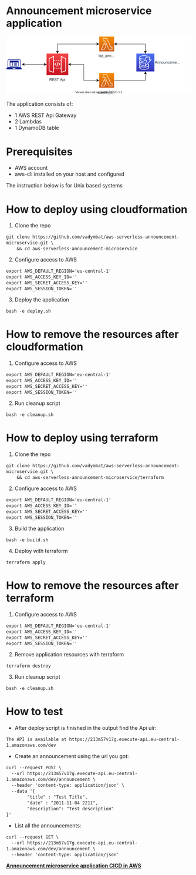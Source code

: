 # Announcement microservice application
![Application diagram](img/announcement_app_architecture.svg)

The application consists of:
* 1 AWS REST Api Gateway
* 2 Lambdas
* 1 DynamoDB table

# Prerequisites
* AWS account
* aws-cli installed on your host and configured

The instruction below is for Unix based systems

# How to deploy using cloudformation
1. Clone the repo
```
git clone https://github.com/vadymbat/aws-serverless-announcement-microservice.git \
    && cd aws-serverless-announcement-microservice
```

2. Configure access to AWS
```
export AWS_DEFAULT_REGION='eu-central-1'
export AWS_ACCESS_KEY_ID=''
export AWS_SECRET_ACCESS_KEY=''
export AWS_SESSION_TOKEN=''
```

3. Deploy the application
```
bash -e deploy.sh
```

# How to remove the resources after cloudformation
1. Configure access to AWS
```
export AWS_DEFAULT_REGION='eu-central-1'
export AWS_ACCESS_KEY_ID=''
export AWS_SECRET_ACCESS_KEY=''
export AWS_SESSION_TOKEN=''
```

2. Run cleanup script
```
bash -e cleanup.sh
```

# How to deploy using terraform
1. Clone the repo
```
git clone https://github.com/vadymbat/aws-serverless-announcement-microservice.git \
    && cd aws-serverless-announcement-microservice/terraform
```

2. Configure access to AWS
```
export AWS_DEFAULT_REGION='eu-central-1'
export AWS_ACCESS_KEY_ID=''
export AWS_SECRET_ACCESS_KEY=''
export AWS_SESSION_TOKEN=''
```

3. Build the application
```
bash -e build.sh
```

4. Deploy with terraform
```
terraform apply
```

# How to remove the resources after terraform
1. Configure access to AWS
```
export AWS_DEFAULT_REGION='eu-central-1'
export AWS_ACCESS_KEY_ID=''
export AWS_SECRET_ACCESS_KEY=''
export AWS_SESSION_TOKEN=''
```

2. Remove application resources with terraform
```
terraform destroy
```

3. Run cleanup script
```
bash -e cleanup.sh
```

# How to test
* After deploy script is finished in the output find the Api ulr:
```
The API is available at https://213m57v17g.execute-api.eu-central-1.amazonaws.com/dev
```

* Create an announcement using the url you got:
```
curl --request POST \
  --url https://213m57v17g.execute-api.eu-central-1.amazonaws.com/dev/announcement \
  --header 'content-type: application/json' \
  --data '{
        "title" : "Test Title",
        "date" : "2011-11-04 2211",
        "description": "Test description"
}'
```

* List all the announcements:

```
curl --request GET \
  --url https://213m57v17g.execute-api.eu-central-1.amazonaws.com/dev/announcement \
  --header 'content-type: application/json'
```

[**Announcement microservice application CICD in AWS**](cicd/README.md)